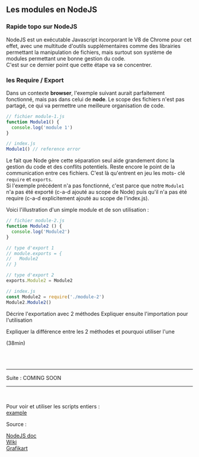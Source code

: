 ## Les modules en NodeJS

### Rapide topo sur NodeJS

NodeJS est un exécutable Javascript incorporant le V8 de Chrome pour cet effet, avec une multitude d'outils 
supplémentaires comme des librairies permettant la manipulation de fichiers, mais surtout son système de 
modules permettant une bonne gestion du code.  
C'est sur ce dernier point que cette étape va se concentrer.

### les Require / Export

Dans un contexte **browser**, l'exemple suivant aurait parfaitement fonctionné, mais pas dans celui de **node**. 
Le scope des fichiers n'est pas partagé, ce qui va permettre une meilleure organisation de code. 

```js
// fichier module-1.js
function Module1() {
  console.log('module 1')
}
```
```js
// index.js
Module1() // reference error
```

Le fait que Node gère cette séparation seul aide grandement donc la gestion du code et des conflits 
potentiels. Reste encore le point de la communication entre ces fichiers. C'est là qu'entrent en jeu les mots-
clé `require` et `exports`.  
Si l'exemple précédent n'a pas fonctionné, c'est parce que notre `Module1` n'a pas été exporté (c-a-d ajouté 
au scope de Node) puis qu'il n'a pas été require (c-a-d explicitement ajouté au scope de l'index.js).

Voici l'illustration d'un simple module et de son utilisation :

```js
// fichier module-2.js
function Module2 () {
  console.log('Module2')
}

// type d'export 1
// module.exports = {
//   Module2
// }

// type d'export 2
exports.Module2 = Module2
```
```js
// index.js
const Module2 = require('./module-2')
Module2.Module2()
```

Décrire l'exportation avec 2 méthodes
Expliquer ensuite l'importation pour l'utilisation

Expliquer la différence entre les 2 méthodes et pourquoi utiliser l'une


(38min)

<br>
<br>

---
Suite : COMING SOON

---
<br>

Pour voir et utiliser les scripts entiers :  
[example](/dist/chapitre3-modules/node)  

Source :

[NodeJS doc](https://nodejs.org/en/docs/)  
[Wiki](https://fr.wikipedia.org/wiki/Node.js)  
[Grafikart](https://grafikart.fr/tutoriels/nodejs-intro-792)
